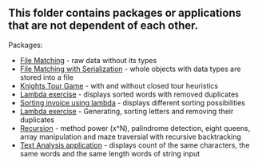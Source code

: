 <h2>This folder contains packages or applications that are not dependent of each other.</h2>
<p>
Packages:
<ul>
<li><a href="filematching">File Matching</a> - raw data without its types</li>
<li><a href="filematchingserialization">File Matching with Serialization</a> - whole objects with data types are stored into a file</a>
<li><a href="knightstour">Knights Tour Game</a> - with and without closed tour heuristics
<li><a href="lambdaduplicatewordremoval">Lambda exercise</a> - displays sorted words with removed duplicates</li>
<li><a href="lambdainvoice">Sorting invoice using lambda</a> - displays different sorting possibilities</li>
<li><a href="lambdasortinglettersandremovingduplicates">Lambda exercise</a> - Generating, sorting letters and removing their duplicates</li>
<li><a href="recursion">Recursion</a> - method power (x^N), palindrome detection, eight queens, array manipulation and maze traversial with recursive backtracking</li>
<li><a href="textanalysis">Text Analysis application</a> - displays count of the same characters, the same words and the same length words of string input</li>
</ul>
</p>
